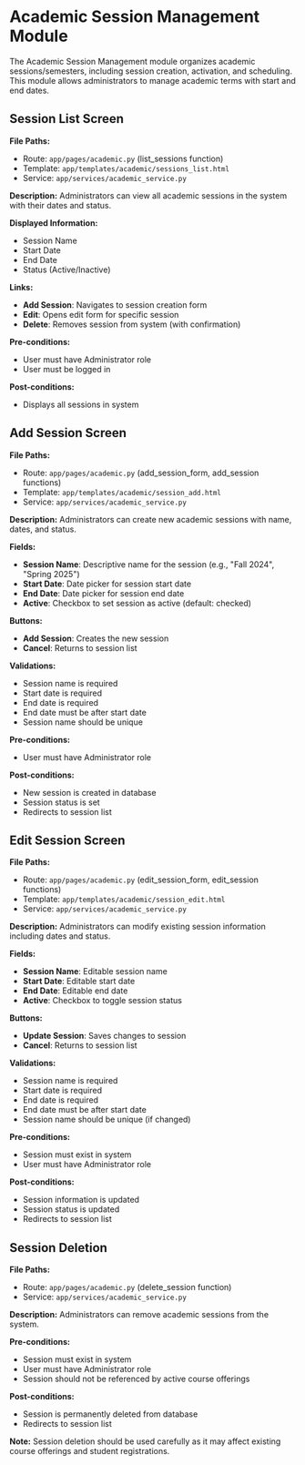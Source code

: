 # Academic Session Management Module

The Academic Session Management module organizes academic sessions/semesters, including session creation, activation, and scheduling. This module allows administrators to manage academic terms with start and end dates.

## Session List Screen

**File Paths:**
- Route: `app/pages/academic.py` (list_sessions function)
- Template: `app/templates/academic/sessions_list.html`
- Service: `app/services/academic_service.py`

**Description:**
Administrators can view all academic sessions in the system with their dates and status.

**Displayed Information:**
- Session Name
- Start Date
- End Date
- Status (Active/Inactive)

**Links:**
- **Add Session**: Navigates to session creation form
- **Edit**: Opens edit form for specific session
- **Delete**: Removes session from system (with confirmation)

**Pre-conditions:**
- User must have Administrator role
- User must be logged in

**Post-conditions:**
- Displays all sessions in system

## Add Session Screen

**File Paths:**
- Route: `app/pages/academic.py` (add_session_form, add_session functions)
- Template: `app/templates/academic/session_add.html`
- Service: `app/services/academic_service.py`

**Description:**
Administrators can create new academic sessions with name, dates, and status.

**Fields:**
- **Session Name**: Descriptive name for the session (e.g., "Fall 2024", "Spring 2025")
- **Start Date**: Date picker for session start date
- **End Date**: Date picker for session end date
- **Active**: Checkbox to set session as active (default: checked)

**Buttons:**
- **Add Session**: Creates the new session
- **Cancel**: Returns to session list

**Validations:**
- Session name is required
- Start date is required
- End date is required
- End date must be after start date
- Session name should be unique

**Pre-conditions:**
- User must have Administrator role

**Post-conditions:**
- New session is created in database
- Session status is set
- Redirects to session list

## Edit Session Screen

**File Paths:**
- Route: `app/pages/academic.py` (edit_session_form, edit_session functions)
- Template: `app/templates/academic/session_edit.html`
- Service: `app/services/academic_service.py`

**Description:**
Administrators can modify existing session information including dates and status.

**Fields:**
- **Session Name**: Editable session name
- **Start Date**: Editable start date
- **End Date**: Editable end date
- **Active**: Checkbox to toggle session status

**Buttons:**
- **Update Session**: Saves changes to session
- **Cancel**: Returns to session list

**Validations:**
- Session name is required
- Start date is required
- End date is required
- End date must be after start date
- Session name should be unique (if changed)

**Pre-conditions:**
- Session must exist in system
- User must have Administrator role

**Post-conditions:**
- Session information is updated
- Session status is updated
- Redirects to session list

## Session Deletion

**File Paths:**
- Route: `app/pages/academic.py` (delete_session function)
- Service: `app/services/academic_service.py`

**Description:**
Administrators can remove academic sessions from the system.

**Pre-conditions:**
- Session must exist in system
- User must have Administrator role
- Session should not be referenced by active course offerings

**Post-conditions:**
- Session is permanently deleted from database
- Redirects to session list

**Note:** Session deletion should be used carefully as it may affect existing course offerings and student registrations. 
